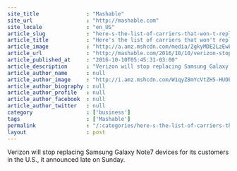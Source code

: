```yaml
---
site_title               : "Mashable"
site_url                 : "http://mashable.com"
site_locale              : "en_US"
article_slug             : "here-s-the-list-of-carriers-that-won-t-replace-the-samsung-note7"
article_title            : "Here's the list of carriers that won't replace the Samsung Note7"
article_image            : "http://a.amz.mshcdn.com/media/ZgkyMDE2LzEwLzEwL2FjL0FQXzE2MjgxMDA2MjE1NzI0LjQ2YTQxLmpwZwpwCXRodW1iCTEyMDB4NjMwCmUJanBn/60dabed3/c36/AP_16281006215724.jpg"
article_url              : "http://mashable.com/2016/10/10/verizon-stops-replacing-samsung-note7/"
article_published_at     : "2016-10-10T05:45:31-03:00"
article_description      : "Verizon will stop replacing Samsung Galaxy Note7 devices for its customers in the U.S., it announced late on Sunday."
article_author_name      : null
article_author_image     : "http://i.amz.mshcdn.com/W1qyZ8mYcVtZH5-HUDEYE1Lkdbg=/90x90/2016%2F09%2F16%2Fed%2Fhttpi.amz.mshcdn.comVxIWje8XW85_6R8_RYssmawJ6kg250x.d641f.jpg"
article_author_biography : null
article_author_profile   : null
article_author_facebook  : null
article_author_twitter   : null
category                 : ['business']
tags                     : ['Mashable']
permalink                : "/:categories/here-s-the-list-of-carriers-that-won-t-replace-the-samsung-note7/"
layout                   : post
---
```


Verizon will stop replacing Samsung Galaxy Note7 devices for its customers in the U.S., it announced late on Sunday.
